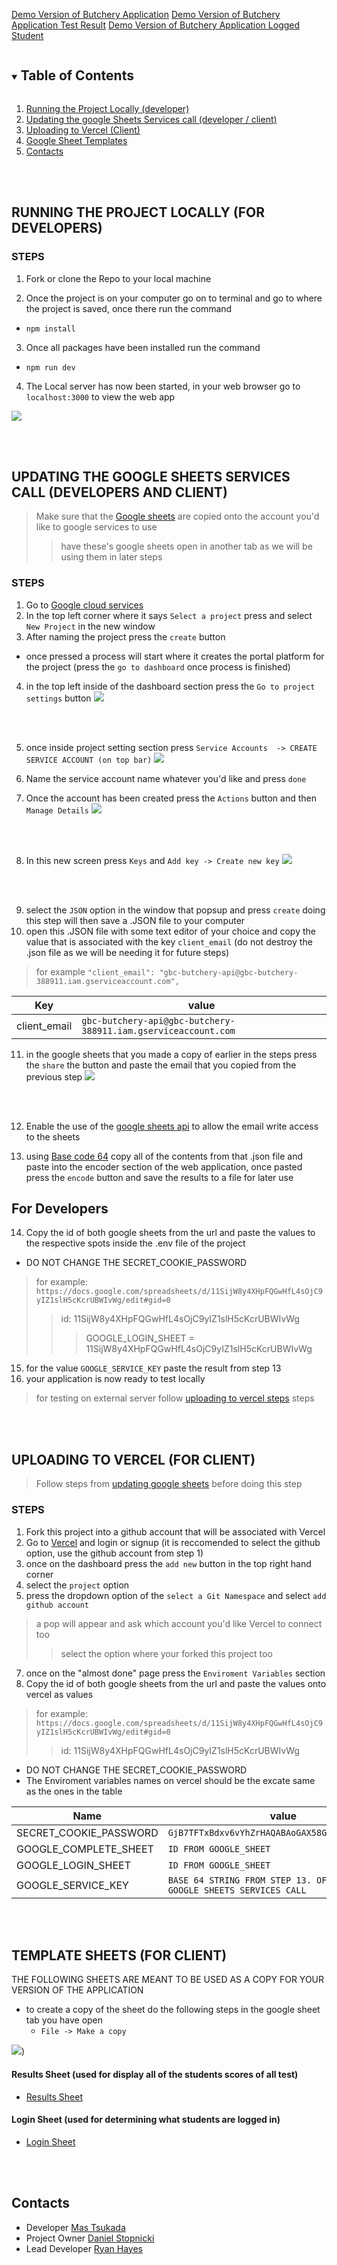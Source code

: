 [Demo Version of Butchery Application](https://butchery-fundamentals-ten.vercel.app/login)
[Demo Version of Butchery Application Test Result](https://docs.google.com/spreadsheets/d/17TPE1iDT_ASpzPHlDZ5sVWl3Q_vxVy84XMrCmKsPmoA/edit#gid=0)
[Demo Version of Butchery Application Logged Student](https://docs.google.com/spreadsheets/d/1uYhV9elhcLfTFvTbWxSC0anw59oAuD_xVYGFRzWWKqM/edit#gid=0)

<details open="open">
  <summary><h2 style="display: inline-block">Table of Contents</h2></summary>
  <ol>
    <li> <a href="#running-the-project-locally-for-developers">Running the Project Locally (developer)</a></li>
    <li><a href="#updating-the-google-sheets-services-call-developers-and-client">Updating the google Sheets Services call (developer / client)</a></li>
    <li><a href="#uploading-to-vercel-for-client">Uploading to Vercel (Client)</a></li>
    <li><a href="#template-sheets-for-client">Google Sheet Templates</a></li>
     <li><a href="#contacts">Contacts</a></li>
   
  </ol>
</details>
<br/>
<br/>

## RUNNING THE PROJECT LOCALLY (FOR DEVELOPERS)

### STEPS ###
  1. Fork or clone the Repo to your local machine
  
  2. Once the project is on your computer go on to terminal and go to where the project is saved, once there run the command
  * ```npm install```    
  
  3. Once all packages have been installed run the command
  * ```npm run dev```
  
  4. The Local server has now been started, in your web browser go to ```localhost:3000``` to view the web app
  
  ![](https://github.com/DDSkunkworks/ButcheryFundamentals/blob/main/readmeassets/openterminal.gif)

<br/>
<br/>


## UPDATING THE GOOGLE SHEETS SERVICES CALL (DEVELOPERS AND CLIENT)
> Make sure that the [Google sheets](#template-sheets-for-client) are copied onto the account you'd like to google services to use
> > have these's google sheets open in another tab as we will be using them in later steps

### STEPS ###
1. Go to [Google cloud services](https://console.cloud.google.com)
2. In the top left corner where it says ```Select a project``` press and select  ```New Project``` in the new window
3. After naming the project press the ```create``` button
 * once pressed a process will start where it creates the portal platform for the project (press the ```go to dashboard``` once process is finished)
4. in the top left inside of the dashboard section press the ```Go to project settings``` button
![](https://github.com/DDSkunkworks/ButcheryFundamentals/blob/main/readmeassets/goToProjectSettings.png)
 
<br/>
<br/>

5. once inside project setting section press ```Service Accounts  -> CREATE SERVICE ACCOUNT (on top bar)``` 
![](https://github.com/DDSkunkworks/ButcheryFundamentals/blob/main/readmeassets/serviceAccount.png)

6. Name the service account name whatever you'd like and press ```done```
7. Once the account has been created press the ```Actions``` button and then ```Manage Details```
![](https://github.com/DDSkunkworks/ButcheryFundamentals/blob/main/readmeassets/manageDetails.png)

<br/>
<br/>

8. In this new screen press ```Keys``` and ```Add key -> Create new key``` 
![](https://github.com/DDSkunkworks/ButcheryFundamentals/blob/main/readmeassets/keys.png)

<br/>
<br/>

9. select the ```JSON``` option in the window that popsup and press ```create``` doing this step will then save a .JSON file to your computer
10. open this .JSON file with some text editor of your choice and copy the value that is associated with the key ```client_email``` (do not destroy the .json file as we will be needing it for future steps)
> for example `"client_email": "gbc-butchery-api@gbc-butchery-388911.iam.gserviceaccount.com",`

| Key        | value           |
| ------------- |-------------  |
| client_email     | `gbc-butchery-api@gbc-butchery-388911.iam.gserviceaccount.com` |

11. in the google sheets that you made a copy of earlier in the steps press the ```share``` the button and paste the email that you copied from the previous step
![](https://github.com/DDSkunkworks/ButcheryFundamentals/blob/main/readmeassets/sharegmail.gif)

<br/>
<br/>

12. Enable the use of the [google sheets api](https://console.developers.google.com/apis/library/sheets.googleapis.com ) to allow the email write access to the sheets 

13. using [Base code 64](https://www.base64encode.org/) copy all of the contents from that .json file and paste into the encoder section of the web application, once pasted press the ```encode``` button and save the results to  a file for later use

For Developers 
---
14. Copy the id of both google sheets from the url and paste the values to the respective spots inside the .env file of the project 
* DO NOT CHANGE THE SECRET_COOKIE_PASSWORD
> for example: `https://docs.google.com/spreadsheets/d/11SijW8y4XHpFQGwHfL4sOjC9yIZ1slH5cKcrUBWIvWg/edit#gid=0`
>> id: 11SijW8y4XHpFQGwHfL4sOjC9yIZ1slH5cKcrUBWIvWg
>>> GOOGLE_LOGIN_SHEET = 11SijW8y4XHpFQGwHfL4sOjC9yIZ1slH5cKcrUBWIvWg
15. for the value ```GOOGLE_SERVICE_KEY``` paste the result from step 13
16. your application is now ready to test locally
> for testing on external server follow [uploading to vercel steps](#uploading-to-vercel-for-client) steps

<br/>
<br/>

## UPLOADING TO VERCEL (FOR CLIENT)

> Follow steps from [updating google sheets](#updating-the-google-sheets-services-call-developers-and-client) before doing this step

### STEPS ###
1. Fork this project into a github account that will be associated with Vercel
3. Go to [Vercel](https://vercel.com/) and login or signup (it is reccomended to select the github option, use the github account from step 1)
4. once on the dashboard press the ``add new`` button in the top right hand corner
5. select the ``project`` option
6. press the dropdown option of the ``select a Git Namespace`` and select ``add github account``
>a pop will appear and ask  which account you'd like Vercel to connect too
>>select the option where your forked this project too
7. once on the "almost done" page press the ``Enviroment Variables`` section
8. Copy the id of both google sheets from the url and paste the values onto vercel as values
> for example: `https://docs.google.com/spreadsheets/d/11SijW8y4XHpFQGwHfL4sOjC9yIZ1slH5cKcrUBWIvWg/edit#gid=0`
>> id: 11SijW8y4XHpFQGwHfL4sOjC9yIZ1slH5cKcrUBWIvWg

* DO NOT CHANGE THE SECRET_COOKIE_PASSWORD
* The Enviroment variables names on vercel should be the excate same as the ones in the table 


| Name        | value           |
| ------------- |-------------  |
| SECRET_COOKIE_PASSWORD     | `GjB7TFTxBdxv6vYhZrHAQABAoGAX58GJHTSpfmr0ubZ6m` |
| GOOGLE_COMPLETE_SHEET     | `ID FROM GOOGLE_SHEET` |
| GOOGLE_LOGIN_SHEET     | `ID FROM GOOGLE_SHEET` |
| GOOGLE_SERVICE_KEY     | `BASE 64 STRING FROM STEP 13. OF UPDATING THE GOOGLE SHEETS SERVICES CALL` |
<br/>
<br/>

## TEMPLATE SHEETS (FOR CLIENT)

THE FOLLOWING SHEETS ARE MEANT TO BE USED AS A COPY FOR YOUR VERSION OF THE APPLICATION 
  * to create a copy of the sheet do the following steps in the google sheet tab you have open
    * ```File -> Make a copy```

![](https://github.com/DDSkunkworks/ButcheryFundamentals/blob/main/readmeassets/copysheet.png))

#### Results Sheet  (used for display all of the students scores of all test) #### 
* [Results Sheet](https://docs.google.com/spreadsheets/d/1BEvpO5J6H6vDXG1E_EH8fYfJsqAMZVVJRsSHdE3Mp1o/edit?usp=sharing )

#### Login Sheet  (used for determining what students are logged in) #### 
* [Login Sheet](https://docs.google.com/spreadsheets/d/1Z3auRSpUXhxeQx_6a73uSzzrAHZtTTaTV6ou9S8HRFQ/edit#gid=0)

<br/>
<br/>

## Contacts
* Developer [Mas Tsukada](mailto:tsukada.m@hotmail.com)
* Project Owner [Daniel Stopnicki](mailto:dan@ddskunkworks.com)
* Lead Developer [Ryan Hayes](mailto:hayes.ryan83@gmail.com)

